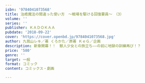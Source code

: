 ```yaml
---
isbn: '9784041073568'
title: 治癒魔法の間違った使い方　～戦場を駆ける回復要員～　（3）
volume: ''
series: ''
publisher: ＫＡＤＯＫＡＡ
pubdate: '2018-09-22'
cover: 'https://cover.openbd.jp/9784041073568.jpg'
author: 九我山レキ／著 くろかた／原著 ＫｅＧ／企画
description: 新章開幕！！　獣人少女との旅立ち――の前に地獄の訓練再び！？
price: '580'
genre: ''
target: 一般
format: コミック
content: コミックス・劇画

---
```

